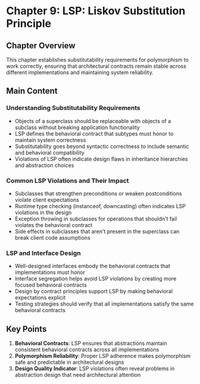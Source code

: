 # Chapter 9: LSP: Liskov Substitution Principle

## Chapter Overview
This chapter establishes substitutability requirements for polymorphism to work correctly, ensuring that architectural contracts remain stable across different implementations and maintaining system reliability.

## Main Content

### Understanding Substitutability Requirements
- Objects of a superclass should be replaceable with objects of a subclass without breaking application functionality
- LSP defines the behavioral contract that subtypes must honor to maintain system correctness
- Substitutability goes beyond syntactic correctness to include semantic and behavioral compatibility
- Violations of LSP often indicate design flaws in inheritance hierarchies and abstraction choices

### Common LSP Violations and Their Impact
- Subclasses that strengthen preconditions or weaken postconditions violate client expectations
- Runtime type checking (instanceof, downcasting) often indicates LSP violations in the design
- Exception throwing in subclasses for operations that shouldn't fail violates the behavioral contract
- Side effects in subclasses that aren't present in the superclass can break client code assumptions

### LSP and Interface Design
- Well-designed interfaces embody the behavioral contracts that implementations must honor
- Interface segregation helps avoid LSP violations by creating more focused behavioral contracts
- Design by contract principles support LSP by making behavioral expectations explicit
- Testing strategies should verify that all implementations satisfy the same behavioral contracts

## Key Points
1. **Behavioral Contracts**: LSP ensures that abstractions maintain consistent behavioral contracts across all implementations
2. **Polymorphism Reliability**: Proper LSP adherence makes polymorphism safe and predictable in architectural designs
3. **Design Quality Indicator**: LSP violations often reveal problems in abstraction design that need architectural attention